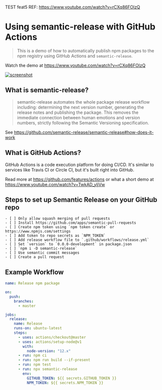 TEST feat5
REF: https://www.youtube.com/watch?v=rCXq86FOlzQ
# Using semantic-release with GitHub Actions

> This is a demo of how to automatically publish npm packages to the npm registry using GitHub Actions and `semantic-release`.

Watch the demo at https://www.youtube.com/watch?v=rCXq86FOlzQ

[![screenshot](https://user-images.githubusercontent.com/2289/77105755-4daa9280-69db-11ea-9831-f70668738924.png)
](https://www.youtube.com/watch?v=rCXq86FOlzQ)

## What is semantic-release?

> semantic-release automates the whole package release workflow including: determining the next version number, generating the release notes and publishing the package. This removes the immediate connection between human emotions and version numbers, strictly following the Semantic Versioning specification.

See https://github.com/semantic-release/semantic-release#how-does-it-work

## What is GitHub Actions?

GitHub Actions is a code execution platform for doing CI/CD. It's similar to services like Travis CI or Circle CI, but it's built right into GitHub. 

Read more at https://github.com/features/actions or what a short demo at https://www.youtube.com/watch?v=TwkAD_yljVw

## Steps to set up Semantic Release on your GitHub repo

```
- [ ] Only allow squash merging of pull requests
- [ ] Install https://github.com/apps/semantic-pull-requests
- [ ] Create npm token using `npm token create` or https://www.npmjs.com/settings
- [ ] Add token to repo secrets as `NPM_TOKEN`
- [ ] Add release workflow file to `.github/workflows/release.yml`
- [ ] Set `version` to `0.0.0-development` in package.json
- [ ] `npm i -D semantic-release`
- [ ] Use semantic commit messages
- [ ] Create a pull request
```

## Example Workflow

```yml
name: Release npm package

on:
  push:
    branches:
      - master

jobs:
  release:
    name: Release
    runs-on: ubuntu-latest
    steps:
      - uses: actions/checkout@master
      - uses: actions/setup-node@v1
        with:
          node-version: "12.x"
      - run: npm ci
      - run: npm run build --if-present
      - run: npm test
      - run: npx semantic-release
        env:
          GITHUB_TOKEN: ${{ secrets.GITHUB_TOKEN }}
          NPM_TOKEN: ${{ secrets.NPM_TOKEN }}
```

